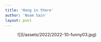 ```yaml
---
title: 'Hang in there'
author: 'Noam Sain'
layout: post
---
```


<figure class="wp-block-image size-full">![](/assets/2022/2022-10-funny03.jpg)</figure>